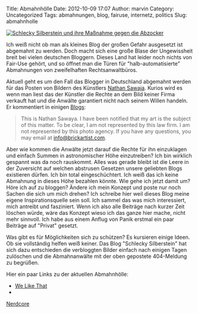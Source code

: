Title: Abmahnhölle
Date: 2012-10-09 17:07
Author: marvin
Category: Uncategorized
Tags: abmahnungen, blog, fairuse, internetz, politics
Slug: abmahnholle

[![Schlecky Silberstein und ihre Maßnahme gegen die Abzocker]({filename}/images/404.png)](http://www.schleckysilberstein.com/2012/10/unsere-neue-404-fehlermeldung-ein-tipp-fur-einen-sichereren-betrieb-fur-blogs-in-deutschland/)

Ich weiß nicht ob man als kleines Blog der großen Gefahr ausgesetzt ist
abgemahnt zu werden. Doch macht sich eine große Blase der Ungewissheit
breit bei vielen deutschen Bloggern. Dieses Land hat leider noch nichts
von Fair-Use gehört, und so öffnet man die Türen für
"halb-automatisierte" Abmahnungen von zweifelhaften Rechtsanwaltbüros.

Aktuell geht es um den Fall das Blogger in Deutschland abgemahnt werden
für das Posten von Bildern des Künstlers [Nathan
Sawaja](http://brickartist.com/). Kurios wird es wenn man liest das der
Künstler die Rechte an dem Bild keiner Firma verkauft hat und die
Anwälte garantiert nicht nach seinem Willen handeln. Er kommentiert in
einigen
[Blogs](http://www.crackajack.de/2012/10/03/lego-artist-is-not-represented-by-this-law-firm-not-represented-by-this-photo-agency/):

> This is Nathan Sawaya. I have been notified that my art is the subject
> of this matter. To be clear, I am not represented by this law firm. I
> am not represented by this photo agency. If you have any questions,
> you may email at info@brickartist.com.

Aber wie kommen die Anwälte jetzt darauf die Rechte für ihn einzuklagen
und einfach Summen in astronomischer Höhe einzutreiben? Ich bin wirklich
gespannt was da noch rauskommt. Alles was gerade bleibt ist die Leere in
der Zuversicht auf welchen abstrusen Gesetzen unsere geliebten Blogs
existieren dürfen. Ich bin total eingeschüchtert. Ich weiß das ich keine
Abmahnung in dieses Höhe bezahlen könnte. Wie gehe ich jetzt damit um?
Höre ich auf zu bloggen? Ändere ich mein Konzept und poste nur noch
Sachen die sich um mich drehen? Ich schreibe hier weil dieses Blog meine
eigene Inspirationsquelle sein soll. Ich sammel das was mich
interessiert, mich antreibt und fasziniert. Wenn ich also alle Beiträge
nach kurzer Zeit löschen würde, wäre das Konzept wieso ich das ganze
hier mache, nicht mehr sinnvoll. Ich habe aus einem Anflug von Panik
erstmal ein paar Beiträge auf "Privat" gesetzt.

Was gibt es für Möglichkeiten sich zu schützen? Es kursieren einige
Ideen. Ob sie vollständig helfen weiß keiner. Das Blog "Schlecky
Silberstein" hat sich dazu entschieden die verbloggten Bilder einfach
nach einigen Tagen zulöschen und die Abmahnanwälte mit der oben
gepostete 404-Meldung zu begrüßen.

Hier ein paar Links zu der aktuellen Abmahnhölle:

- [We Like
That](http://www.welikethat.de/2012/10/01/abmahnung-jetzt-hats-uns-auch-erwischt/)  
-
[Nerdcore](http://www.crackajack.de/2012/10/02/blog-abmahnungen-fur-lego-kunst/)

